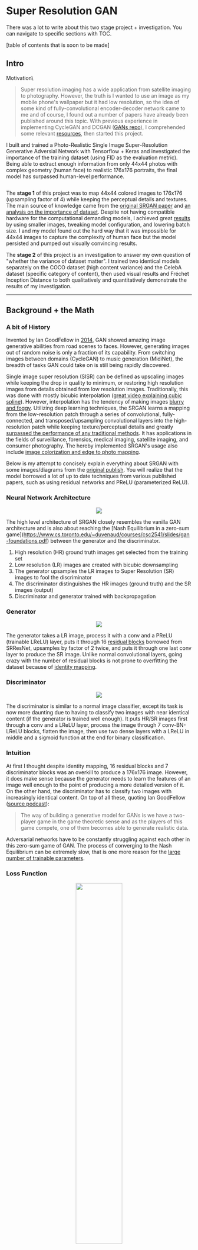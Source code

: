 # Super Resolution GAN

There was a lot to write about this two stage project + investigation. You can navigate to specific sections with TOC.

[table of contents that is soon to be made]

## Intro

Motivation\
> Super resolution imaging has a wide application from satellite imaging to photography. However, the truth is I wanted to use an image as my mobile phone's wallpaper but it had low resolution, so the idea of some kind of fully-convolutional encoder-decoder network came to me and of course, I found out a number of papers have already been published around this topic. With previous experience in implementing CycleGAN and DCGAN ([GANs repo](https://github.com\Jacklu0831/GAN-Projects)), I comprehended some relevant [resources](#Sources), then started this project. 

I built and trained a Photo-Realistic Single Image Super-Resolution Generative Adversial Network with Tensorflow + Keras and investigated the importance of the training dataset (using FID as the evaluation metric). Being able to extract enough information from only 44x44 photos with complex geometry (human face) to realistic 176x176 portraits, the final model has surpassed human-level performance. 

<p align="center"><image src=""></image></p>

The **stage 1** of this project was to map 44x44 colored images to 176x176 (upsampling factor of 4) while keeping the perceptual details and textures. The main source of knowledge came from the [original SRGAN paper](https://arxiv.org/abs/1609.04802) and [an analysis on the importance of dataset](https://arxiv.org/abs/1903.09922). Despite not having compatible hardware for the computational demanding models, I achieved great [results](#Results) by using smaller images, tweaking model configuration, and lowering batch size. I and my model found out the hard way that it was impossible for 44x44 images to capture the complexity of human face but the model persisted and pumped out visually convincing results. 

The **stage 2** of this project is an investigation to answer my own question of "whether the variance of dataset matter". I trained two identical models separately on the COCO dataset (high content variance) and the CelebA dataset (specific category of content), then used visual results and Fréchet Inception Distance to both qualitatively and quantitatively demonstrate the results of my investigation. 

---

## Background + the Math

### A bit of History

Invented by Ian GoodFellow in [2014](https://arxiv.org/abs/1406.2661), GAN showed amazing image generative abilities from road scenes to faces. However, generating images out of random noise is only a fraction of its capability. From switching images between domains (CycleGAN) to music generation (MidiNet), the breadth of tasks GAN could take on is still being rapidly discovered. 

Single image super resolution (SISR) can be defined as upscaling images while keeping the drop in quality to minimum, or restoring high resolution images from details obtained from low resolution images. Traditionally, this was done with mostly bicubic interpolation ([great video explaining cubic spline](https://www.youtube.com/watch?v=poY_nGzEEWM)). However, interpolation has the tendency of making images [blurry and foggy](#Results). Utilizing deep learning techniques, the SRGAN learns a mapping from the low-resolution patch through a series of convolutional, fully-connected, and transposed/upsampling convolutional layers into the high-resolution patch while keeping texture/perceptual details and greatly [surpassed the performance of any traditional methods](#Results). It has applications in the fields of surveillance, forensics, medical imaging, satellite imaging, and consumer photography. The hereby implemented SRGAN's usage also include [image colorization and edge to photo mapping](https://arxiv.org/abs/1903.09922).

Below is my attempt to concisely explain everything about SRGAN with some images/diagrams from the [original publish](https://arxiv.org/abs/1609.04802). You will realize that the model borrowed a lot of up to date techniques from various published papers, such as using residual networks and PReLU (parameterized ReLU).

### Neural Network Architecture

<p align="center"><image src="assets/architecture.png"></image></p>

The high level architecture of SRGAN closely resembles the vanilla GAN architecture and is also about reaching the [Nash Equilibrium in a zero-sum game])https://www.cs.toronto.edu/~duvenaud/courses/csc2541/slides/gan-foundations.pdf) between the generator and the discriminator.

1. High resolution (HR) ground truth images get selected from the training set
2. Low resolution (LR) images are created with bicubic downsampling 
3. The generator upsamples the LR images to Super Resolution (SR) images to fool the discriminator
4. The discriminator distinguishes the HR images (ground truth) and the SR images (output)
5. Discriminator and generator trained with backpropagation

### Generator

<p align="center"><image src="assets/generator.png"></image></p>

The generator takes a LR image, process it with a conv and a PReLU (trainable LReLU) layer, puts it through 16 [residual blocks](https://towardsdatascience.com/residual-blocks-building-blocks-of-resnet-fd90ca15d6ec) borrowed from SRResNet, upsamples by factor of 2 twice, and puts it through one last conv layer to produce the SR image. Unlike normal convolutional layers, going crazy with the number of residual blocks is not prone to overfitting the dataset because of [identity mapping](https://arxiv.org/abs/1603.05027). 

### Discriminator

<p align="center"><image src="assets/discriminator.png"></image></p>

The discriminator is similar to a normal image classifier, except its task is now more daunting due to having to classify two images with near identical content (if the generator is trained well enough). It puts HR/SR images first through a conv and a LReLU layer, process the image through 7 conv-BN-LReLU blocks, flatten the image, then use two dense layers with a LReLU in middle and a sigmoid function at the end for binary classification. 

### Intuition

At first I thought despite identity mapping, 16 residual blocks and 7 discriminator blocks was an overkill to produce a 176x176 image. However, it does make sense because the generator needs to learn the features of an image well enough to the point of producing a more detailed version of it. On the other hand, the discriminator has to classify two images with increasingly identical content. On top of all these, quoting Ian GoodFellow ([source podcast](https://www.youtube.com/watch?v=Z6rxFNMGdn0)):

> The way of building a generative model for GANs is we have a two-player game in the game theoretic sense and as the players of this game compete, one of them becomes able to generate realistic data. 

Adversarial networks have to be constantly struggling against each other in this zero-sum game of GAN. The process of converging to the Nash Equilibrium can be extremely slow, that is one more reason for the [large number of trainable parameters](https://github.com\Jacklu0831/Super-Resolution-GAN/model_summary.txt).

### Loss Function

<p align="center"><image src="assets/goal.png" height="50%" width="50%"></image></p>

The equation above describes the goal of SRGAN - to find the generator weights/parameters that minimize the perceptual loss function averaged over a number of images. Inside the summation on the right side of the equation, the perceptual loss function takes two arguments - a generated SR image by putting an LR image into the generator function, and the ground truth HR image. 

<p align="center"><image src="assets/gan_loss.png" height="40%" width="40%"></image></p>

One of the major advantage DNN approach has over other numerical techniques for single image super resolution is using the perceptual loss function for backpropagation. It adds the content loss and 0.1% of the adversial loss together then minimize them. Let's break it down.

<table align="center">
  <tr>
    <th>
        <p align="center"><image src="assets/perceptual_loss.png" height="105" width="1000"></image></p>
    </th>
    <th>
        <p align="center"><image src="assets/feature.png" height="225" width="1300"></image></p>
    </th>
  </tr>
</table>

Content loss refers to the loss of perceptual similarity between the SR and HR images. For many years people use MSE by default instead of this. However, minimizing MSE often produces blurry images as it is only based on pixel-to-pixel similarity, to computer the images might be similar, but human eyes extracts features from images instead of making pixel-wise calculations. Therefore, the original paper used the VGG19 network for feature extraction, then took the MSE of the extracted features instead. 

<p align="center"><image src="assets/adv_loss.png" height="40%" width="40%"></image></p>

Adversarial loss uses the classification results to calculate the loss of the generator. The formula provided by the paper is an augmented version of BCE loss for better gradient behavior. Instead, I chose to stick with BCE loss but tweaked the label value of SR images from 0 to a normal distribution around 0.1 to assist the discriminator's learning speed.

---

## Procedures and Challenges

This section contains an overview of what I did, the problems I faced, and my solutions for overcoming them or at least mitigate them. I'll be referencing the [background section](#Background-+-the-Math) quite a bit.

### Stage 1 - Preprocessing

Preprocessing images from the COCO and CelebA datasets contain identical steps. I randomly selected images from each dataset, **cropped the center out** of raw images to serve as the high resolution data (ground truth), **downsized** them with Pillow's built in **bicubic downsampling** method to serve as the low resolution data (input), and **normalized** them before feeding them into the model. The code for these are in the beginning of the notebooks and in `utils.py`.

### Stage 2 - Building

Being one of the newer applications of GAN when GAN is one of the newer neural architecture in the first place, the number of papers and blogs on it were limited. Thankfully, the [original paper](https://arxiv.org/abs/1609.04802) was very informative and did not contain any steep learning curves. For the model architecture, I mainly constructed the model from the original paper and experimented with the number of residual blocks and the loss functions (I ended up using BCE and tweaking the label value). 

Refer to the [background section](#Background-+-the-Math) for some detailed explanation of the architecture components and how they come together. For details on the parameters I used, I made a pretty neat list of them in `parameters.txt`. I also am quite fond of Keras' format for model summary especially compared to PyTorch's, I put the summaries in `model_summary.txt` to keep the notebooks short. 

### Stage 3 - Training

> Even the creator of GAN, Ian Goodfellow himself would have thought of it as an infeasible idea due to having simultaneously training two networks if he was not drunk ([podcast](https://www.youtube.com/watch?v=Z6rxFNMGdn0), around 27 mins). Unfortunately, my experience showed that SRGAN is even worse because of its [heavy and complex model configuration](#Neural-Network-Architecture). 

The actual training process failed multiple times due to the lack of computing power, GPU storage, and disconnection. These issues were resolved by:

> Decreasing batch size, decreasing image sizes, uploading files from my local device, write outputs and models directly to Drive every few epochs, and having [a continue training file](#Files) with saved models (see files section for more details).

This is one of the most problematic project and I ended up learning a lot more about using Cloud Computing in general and obtained great results. After decreasing the image size and the training size to 2500 images (train + test), the provided T4 GPU ran at 4+ min/epoch and the total training time was more than a week for each model (2500 epochs).

[insert loss]

The script for parsing `face_loss.txt` and `coco_loss.txt` is inside `Utils.py`. I carefully observed the losses to ensure that neither the generator nor the discriminator is dominating the game. The generator loss steadily dereased throughout the 2500 epochs for both models trained on COCO and CelebA. Indicating that gradient descent is not overshooting and the the model weights are moving toward the Nash equilibrium. However, tuning hyperparameter was hard since each try forfeits days of training progress. [This blog](https://www.google.com/search?q=why+is+gan+hard+to+train&oq=why+is+gan+hard&aqs=chrome.0.69i59j69i60j69i57j0.1837j0j1&sourceid=chrome&ie=UTF-8) explains why GAN is harder to train than most other neural architectures.

### Stage 4 - Performance Analysis

- Model A, trained on COCO

I trained the first model on the COCO dataset and quickly noticed the issue of it performing atrociously with images with details due to 44x44 image not capturing the texture and perceptual details (fur, patterns...). Since human face is the most complex feature that can appear in a picture, Model A's performance on it is often absolutely atrocious. Since I already wanted to investigate whether how the variance of dataset affect a model's performance, I chose to train my second model completely on faces with the CelebA dataset to observe just how much I can push the generator to extract the complex feature of human face packed inside a 44x44 image. Below is a side by side comparison between the same model's performance on images with different complexity.

[insert side by side comparison between details and non-details]

- Model B, trained on CelebA

The model that is trained only face images were able to produce perceptually great faces by the 500th epoch. However, it struggled with the most detailed and a very important feature of human face - eyes. Since the downsized images compress eyes into only few black pixels, reconstructing the eyes of people was impossible even for humans. Gradually, the generator learned what eyes look like and "drew" them onto the black pixels. Since eyes are actually very important for recognizing a face, I continuously trained the model and observed a gradual improvement in the generator's ability in reconstructing/creating the eyes of people. Additionally, teeth gaps, heavy makeup, and creases have also been lost in when the HR images were downsized.

[insert face images]

The struggles with details can be traced back to not having more powerful hardware for processing bigger images and bicubic interpolation not being the optimal downsampling method for retaining perceptual information. 

- Performance Comparison between Bicubic, Model A, and Model B

> If I train model A with a variety of objects and model B with only one category/type of images (dataset with narrower domain), say cats. Would B perform better than A on cat images or is SRGAN only about recognizing small textures and edges as detailed as possible? 

I asked this question on Quora and received no response :( and only later found out about [this paper](https://arxiv.org/abs/1903.09922), so I clarified my own question through experimentation. In the paper just mentioned, the researchers trained models on different categories of images (face, dining room, tower) to demonstrate that each model performs best on the category of images they were trained on with FID as the evaluation metric. However, my question was when model A gets trained on images with high variance (COCO) and model B gets trained with images in a narrower domain (CelebA), is there a performance difference between A and B evaluated on the images from the narrower domain. 

Therefore, I trained two models with the same configuration separately on the COCO dataset and the CelebA dataset for the same number of epochs, this was done to investigate how training SRGAN on a narrow domain of images (faces) improve its performance on the domain of images that it was trained on. I also used FID to evaluate my models.

[insert stuff about FID]
[insert coco vs face]

Final note: Despite that Model B was able to perform much better on the CelebA testing set than Model A was able to perform on anything specific. Model A was able to generalize into a much wider range of image contents and perform better on all of them. In addition, the FID measures showed that it was able to perform much better than bicubic upsampling even on the face images. 

---

## Results

Below are a few test results from COCO and CelebA datasets. A few were included in previous sections and more can be found in the `results` dir.

### COCO

<pre>          Low-Res Input      Super-Res Output        High-Res Ground Truth </pre>

<p align="center">
  <image src="assets/result_245.png" height="70%" width="70%"></image>
  <image src="assets/result_255.png" height="70%" width="70%"></image>
  <image src="assets/result_261.png" height="70%" width="70%"></image>
</p>

### CelebA

<pre>          Low-Res Input      Super-Res Output        High-Res Ground Truth </pre>

<p align="center">
  <image src="assets/result_245.png" height="70%" width="70%"></image>
  <image src="assets/result_255.png" height="70%" width="70%"></image>
  <image src="assets/result_261.png" height="70%" width="70%"></image>
</p>

---

## Files

#### Files

<pre>
- SRGAN_coco.ipynb            - Colab implementation (COCO)
- SRGAN_coco_continue.ipynb   - Colab implementation (COCO restore model and continue training)
- SRGAN_face.ipynb            - Colab implementation (CelebA)
- SRGAN_face_continue.ipynb   - Colab implementation (CelebA restore model and continue training)
- SRGAN_test.py               - script for testing the trained models with various types of outputs
- FID.py                      - script for calculating the Fréchet Inception Distance between 2 image distributions
- Utils.py                    - miscellaneous functions for plotting performance, managing/process data, parsing loss files...
- README.md                   - self
</pre>

#### Directories

<pre>
- assets                      - images for this README
- input                       - train + test images from each of the COCO dataset and CelebA dataset
- output                      - some randomly chosen results of the 2500 epoch generators on the test dataset
	- CelebA                  - 20 CelebA results
	- COCO                    - 20 COCO results
- model                       - .h5 files of the COCO and CelebA generators (2500 epoch), discriminators not included (300+ MB)
- loss                        - files containing complete information on the training loss of each epoch with plots
- info                        - information about model configuration and parameters/hyperparameters
	- parameters.txt          - a complete list of hyperparameters and other parameters I used
	- model_summary.txt       - model configuration (output of TensorFlow summary())
</pre>

---

## Try it Yourself

#### Dependencies

<pre>
Necessary (not version specific)      Unnecessary
- Notebook/Colab (virtual env)        - tqdm
- Python 3.7                          - OpenCV (Utils.py)
- Tensorflow 1.14.0					  - Pillow
- Keras 2.2.4
- numpy 1.15.0
- matplotlib
</pre>

#### Train

Open `SRGAN_coco.ipynb` or `SRGAN_face.ipynb`, upload `COCO.zip` or `CelebA.zip`, make sure path names are correct and `shift + enter` away. If you encounter any confusion, feel free to shoot me an [email](jacklu0831@gmail.com).

#### Try Your Own Images

Run the script `SRGAN_test.py`. Make sure input and output directories and generator (`coco_g_model_2500.h5` or `face_g_model_2500.h5`) paths are correctly specified. There are quite a few types of outputs you can customize, read the top of the script file to know the ID of the output type you wish for.

---

## Sources

#### Papers

- [Photo-Realistic Single Image Super-Resolution Using a Generative Adversarial Network](https://arxiv.org/abs/1609.04802)
- [SRGAN: Training Dataset Matters](https://arxiv.org/abs/1903.09922)
- [General Adversarial Networks](https://arxiv.org/abs/1406.2661)
- [Deep Residual Learning for Image Recognition](https://arxiv.org/abs/1512.03385)
- [Identity Mappings in Deep Residual Networks](https://arxiv.org/abs/1603.05027)

#### Miscellaneous

- [Recent Conversation between Ian Goodfellow with Lex Fridman](https://www.youtube.com/watch?v=Z6rxFNMGdn0)
- [Explanation of how simple bicubic interpolation is](https://www.youtube.com/watch?v=poY_nGzEEWM)
- [Frétchet Inception Distance (mathematical)](https://nealjean.com/ml/frechet-inception-distance/)
- [Why is GAN hard to train?](https://www.google.com/search?q=why+is+gan+hard+to+train&oq=why+is+gan+hard&aqs=chrome.0.69i59j69i60j69i57j0.1837j0j1&sourceid=chrome&ie=UTF-8)
- [UofT Slide on GAN]((https://www.cs.toronto.edu/~duvenaud/courses/csc2541/slides/gan-foundations.pdf))
